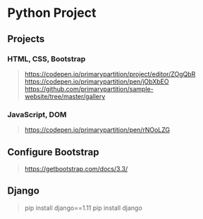 # Python Project

## Projects

### HTML, CSS, Bootstrap

> https://codepen.io/primarypartition/project/editor/ZOgQbR
> https://codepen.io/primarypartition/pen/jObXbEO
> https://github.com/primarypartition/sample-website/tree/master/gallery

### JavaScript, DOM

> https://codepen.io/primarypartition/pen/rNOoLZG
> 

## Configure Bootstrap

> https://getbootstrap.com/docs/3.3/

## Django

> pip install django==1.11
> pip install django
